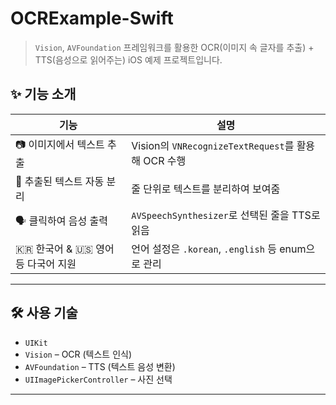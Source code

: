 # OCRExample-Swift
> `Vision`, `AVFoundation` 프레임워크를 활용한 OCR(이미지 속 글자를 추출) + TTS(음성으로 읽어주는) iOS 예제 프로젝트입니다.

## ✨ 기능 소개

| 기능 | 설명 |
|------|------|
| 📷 이미지에서 텍스트 추출 | Vision의 `VNRecognizeTextRequest`를 활용해 OCR 수행 |
| 🧠 추출된 텍스트 자동 분리 | 줄 단위로 텍스트를 분리하여 보여줌 |
| 🗣️ 클릭하여 음성 출력 | `AVSpeechSynthesizer`로 선택된 줄을 TTS로 읽음 |
| 🇰🇷 한국어 & 🇺🇸 영어 등 다국어 지원 | 언어 설정은 `.korean`, `.english` 등 enum으로 관리 |

---


## 🛠 사용 기술

- `UIKit`
- `Vision` – OCR (텍스트 인식)
- `AVFoundation` – TTS (텍스트 음성 변환)
- `UIImagePickerController` – 사진 선택

---
